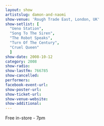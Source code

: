 ```yaml
---
layout: show
artistslug: damon-and-naomi
show-venue: 'Rough Trade East, London, UK'
show-setlist: [
  "Ueno Station",
  "Song To The Siren",
  "The Robot Speaks",
  "Turn Of The Century",
  "Cruel Queen"
  ]
show-date: 2008-10-12
category: 2008
show-radio: 
show-lastfm: 766785
show-cancelled: 
performers: 
facebook-event-url: 
show-poster-url: 
show-ticket-url: 
show-venue-website: 
show-additional: 
---
```


Free in-store - 7pm